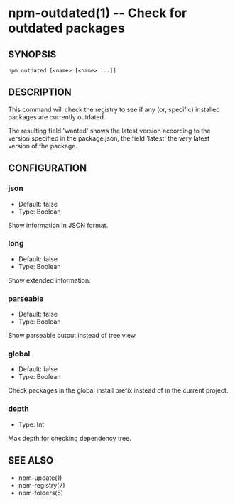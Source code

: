 npm-outdated(1) -- Check for outdated packages
==============================================








































<extoc></extoc>

## SYNOPSIS

    npm outdated [<name> [<name> ...]]

## DESCRIPTION

This command will check the registry to see if any (or, specific) installed
packages are currently outdated.

The resulting field 'wanted' shows the latest version according to the
version specified in the package.json, the field 'latest' the very latest
version of the package.

## CONFIGURATION

### json

* Default: false
* Type: Boolean

Show information in JSON format.

### long

* Default: false
* Type: Boolean

Show extended information.

### parseable

* Default: false
* Type: Boolean

Show parseable output instead of tree view.

### global

* Default: false
* Type: Boolean

Check packages in the global install prefix instead of in the current
project.

### depth

* Type: Int

Max depth for checking dependency tree.

## SEE ALSO

* npm-update(1)
* npm-registry(7)
* npm-folders(5)
